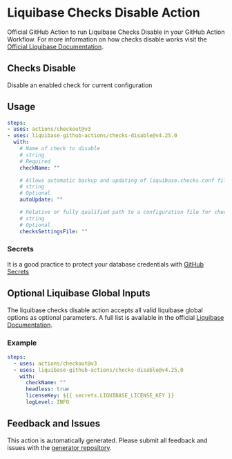 # Liquibase Checks Disable Action
Official GitHub Action to run Liquibase Checks Disable in your GitHub Action Workflow. For more information on how checks disable works visit the [Official Liquibase Documentation](https://docs.liquibase.com/commands/home.html).
## Checks Disable
Disable an enabled check for current configuration
## Usage
```yaml
steps:
- uses: actions/checkout@v3
- uses: liquibase-github-actions/checks-disable@v4.25.0
  with:
    # Name of check to disable
    # string
    # Required
    checkName: ""

    # Allows automatic backup and updating of liquibase.checks.conf file when new quality checks are available. Options: [on|off]
    # string
    # Optional
    autoUpdate: ""

    # Relative or fully qualified path to a configuration file for checks execution
    # string
    # Optional
    checksSettingsFile: ""

```

### Secrets
It is a good practice to protect your database credentials with [GitHub Secrets](https://docs.github.com/en/actions/security-guides/encrypted-secrets)

## Optional Liquibase Global Inputs
The liquibase checks disable action accepts all valid liquibase global options as optional parameters. A full list is available in the official [Liquibase Documentation](https://docs.liquibase.com/parameters/command-parameters.html).

### Example
```yaml
steps:
  - uses: actions/checkout@v3
  - uses: liquibase-github-actions/checks-disable@v4.25.0
    with:
      checkName: ""
      headless: true
      licenseKey: ${{ secrets.LIQUIBASE_LICENSE_KEY }}
      logLevel: INFO
```

## Feedback and Issues
This action is automatically generated. Please submit all feedback and issues with the [generator repository](https://github.com/liquibase/github-action-generator/issues).

